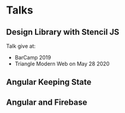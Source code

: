 # Talks

## Design Library with Stencil JS
Talk give at: 
* BarCamp 2019
* Triangle Modern Web on May 28 2020

## Angular Keeping State

## Angular and Firebase 
